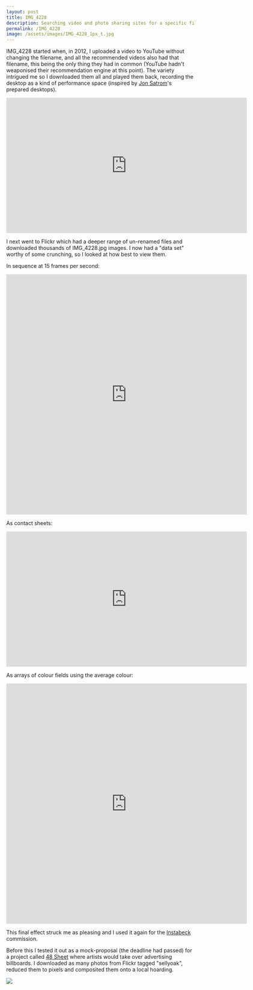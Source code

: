 ```yaml
---
layout: post
title: IMG_4228
description: Searching video and photo sharing sites for a specific filename to get a broad sample.
permalink: /IMG_4228
image: /assets/images/IMG_4228_1px_t.jpg
---
```


IMG_4228 started when, in 2012, I uploaded a video to YouTube without changing the filename, and all the recommended videos also had that filename, this being the only thing they had in common (YouTube hadn't weaponised their recommendation engine at this point). The variety intrigued me so I downloaded them all and played them back, recording the desktop as a kind of performance space (inspired by [Jon Satrom](http://jonsatrom.com)'s prepared desktops).

<iframe src="https://player.vimeo.com/video/34801741" width="640" height="360" frameborder="0" allow="autoplay; fullscreen" allowfullscreen></iframe>

I next went to Flickr which had a deeper range of un-renamed files and downloaded thousands of IMG_4228.jpg images. I now had a "data set" worthy of some crunching, so I looked at how best to view them.

In sequence at 15 frames per second:

<iframe src="https://player.vimeo.com/video/35092853" width="640" height="640" frameborder="0" allow="autoplay; fullscreen" allowfullscreen></iframe>

As contact sheets:

<iframe src="https://player.vimeo.com/video/35092220" width="640" height="360" frameborder="0" allow="autoplay; fullscreen" allowfullscreen></iframe>

As arrays of colour fields using the average colour:

<iframe src="https://player.vimeo.com/video/35112704" width="640" height="640" frameborder="0" allow="autoplay; fullscreen" allowfullscreen></iframe>

This final effect struck me as pleasing and I used it again for the [Instabeck](http://art.peteashton.com/instabeck) commission. 

Before this I tested it out as a mock-proposal (the deadline had passed) for a project called [48 Sheet](http://www.werk.org.uk/projects/48-sheet) where artists would take over advertising billboards. I downloaded as many photos from Flickr tagged "sellyoak", reduced them to pixels and composited them onto a local hoarding. 

![](http://art.peteashton.com/assets/images/Billboard_Selly_Oak.jpg)

